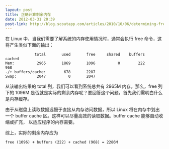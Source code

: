 ```yaml
---
layout: post
title: 正确计算剩余内存
date: 2012-03-31 20:39
post-link: http://blog.scoutapp.com/articles/2010/10/06/determining-free-memory-on-linux
---
```


在 Linux 中，当我们需要了解系统的内存使用情况时，通常会执行 free
命令，这将产生类似下面的输出：

                 total       used       free     shared    buffers     cached
    Mem:          2965       1869       1096          0        222        968
    -/+ buffers/cache:        678       2287
    Swap:         2047          0       2047

从该输出结果的 total 列，我们可以看到系统总共有 2965M 内存。那么，free 列下的
1096M 是否就是实际的剩余内存呢？要回答这个问题，首先我们需明白什么是内存缓存。

由于从磁盘上读取数据远慢于直接从内存访问数据，所以 Linux 将在内存中划出一个 
buffer cache 区。这样可以尽量高效的读取数据。buffer cache 能够自动收缩或扩充，
以适应程序的内存需要。

综上，实际的剩余内存应为

    free (1096) + buffers (222) + cached (968) = 2286M
